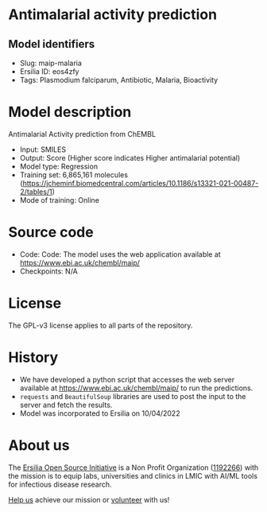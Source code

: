 # Antimalarial activity prediction
## Model identifiers 
- Slug: maip-malaria
- Ersilia ID: eos4zfy
- Tags: Plasmodium falciparum, Antibiotic, Malaria, Bioactivity
# Model description
Antimalarial Activity prediction from ChEMBL
- Input: SMILES
- Output: Score (Higher score indicates Higher antimalarial potential) 
- Model type: Regression
- Training set: 6,865,161 molecules (https://jcheminf.biomedcentral.com/articles/10.1186/s13321-021-00487-2/tables/1)
- Mode of training: Online

# Source code
- Code: Code: The model uses the web application available at https://www.ebi.ac.uk/chembl/maip/
- Checkpoints: N/A

# License
The GPL-v3 license applies to all parts of the repository.

# History 
- We have developed a python script that accesses the web server available at https://www.ebi.ac.uk/chembl/maip/ to run the predictions.
- `requests` and `BeautifulSoup` libraries are used to post the input to the server and fetch the results.
- Model was incorporated to Ersilia on 10/04/2022

# About us
The [Ersilia Open Source Initiative](https://ersilia.io) is a Non Profit Organization ([1192266](https://register-of-charities.charitycommission.gov.uk/charity-search/-/charity-details/5170657/full-print)) with the mission is to equip labs, universities and clinics in LMIC with AI/ML tools for infectious disease research.

[Help us](https://www.ersilia.io/donate) achieve our mission or [volunteer](https://www.ersilia.io/volunteer) with us!
